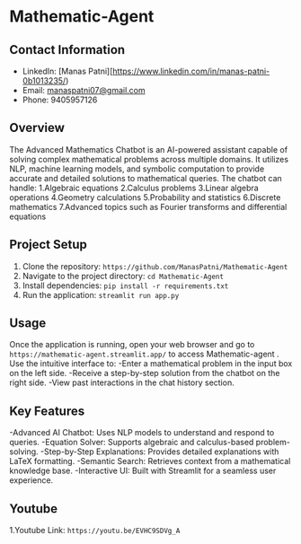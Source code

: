 # Mathematic-Agent
## Contact Information
- LinkedIn: [Manas Patni][https://www.linkedin.com/in/manas-patni-0b1013235/)
- Email: manaspatni07@gmail.com 
- Phone: 9405957126

## Overview
The Advanced Mathematics Chatbot is an AI-powered assistant capable of solving complex mathematical problems across multiple domains. It utilizes NLP, machine learning models, and symbolic computation to provide accurate and detailed solutions to mathematical queries. The chatbot can handle:
1.Algebraic equations
2.Calculus problems
3.Linear algebra operations
4.Geometry calculations
5.Probability and statistics
6.Discrete mathematics
7.Advanced topics such as Fourier transforms and differential equations

## Project Setup
1. Clone the repository: `https://github.com/ManasPatni/Mathematic-Agent`
2. Navigate to the project directory: `cd Mathematic-Agent`
3. Install dependencies: `pip install -r requirements.txt`
4. Run the application: `streamlit run app.py`

## Usage
Once the application is running, open your web browser and go to `https://mathematic-agent.streamlit.app/` to access Mathematic-agent . Use the intuitive interface to:
-Enter a mathematical problem in the input box on the left side.
-Receive a step-by-step solution from the chatbot on the right side.
-View past interactions in the chat history section.

## Key Features
-Advanced AI Chatbot: Uses NLP models to understand and respond to queries.
-Equation Solver: Supports algebraic and calculus-based problem-solving.
-Step-by-Step Explanations: Provides detailed explanations with LaTeX formatting.
-Semantic Search: Retrieves context from a mathematical knowledge base.
-Interactive UI: Built with Streamlit for a seamless user experience.

## Youtube
1.Youtube Link: `https://youtu.be/EVHC9SDVg_A`


